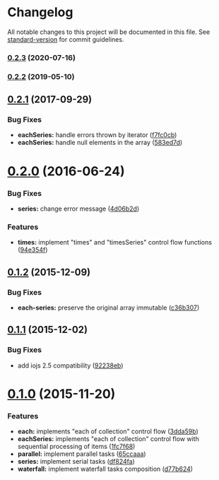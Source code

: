 # Changelog

All notable changes to this project will be documented in this file. See [standard-version](https://github.com/conventional-changelog/standard-version) for commit guidelines.

### [0.2.3](https://github.com/assisrafael/async-promises/compare/v0.2.2...v0.2.3) (2020-07-16)

### [0.2.2](https://github.com/assisrafael/async-promises/compare/v0.2.1...v0.2.2) (2019-05-10)



<a name="0.2.1"></a>
## [0.2.1](https://github.com/assisrafael/async-promises/compare/v0.2.0...v0.2.1) (2017-09-29)


### Bug Fixes

* **eachSeries:** handle errors thrown by iterator ([f7fc0cb](https://github.com/assisrafael/async-promises/commit/f7fc0cb))
* **eachSeries:** handle null elements in the array ([583ed7d](https://github.com/assisrafael/async-promises/commit/583ed7d))



<a name="0.2.0"></a>
# [0.2.0](https://github.com/assisrafael/async-promises/compare/v0.1.2...v0.2.0) (2016-06-24)


### Bug Fixes

* **series:** change error message ([4d06b2d](https://github.com/assisrafael/async-promises/commit/4d06b2d))


### Features

* **times:** implement "times" and "timesSeries" control flow functions ([94e354f](https://github.com/assisrafael/async-promises/commit/94e354f))



<a name="0.1.2"></a>
## [0.1.2](https://github.com/assisrafael/async-promises/compare/v0.1.1...v0.1.2) (2015-12-09)


### Bug Fixes

* **each-series:** preserve the original array immutable ([c36b307](https://github.com/assisrafael/async-promises/commit/c36b307))



<a name="0.1.1"></a>
## [0.1.1](https://github.com/assisrafael/async-promises/compare/v0.1.0...v0.1.1) (2015-12-02)


### Bug Fixes

* add iojs 2.5 compatibility ([92238eb](https://github.com/assisrafael/async-promises/commit/92238eb))



<a name="0.1.0"></a>
# [0.1.0](https://github.com/assisrafael/async-promises/compare/3dda59b...v0.1.0) (2015-11-20)


### Features

* **each:** implements "each of collection" control flow ([3dda59b](https://github.com/assisrafael/async-promises/commit/3dda59b))
* **eachSeries:** implements "each of collection" control flow with sequential processing of items ([1fc7f68](https://github.com/assisrafael/async-promises/commit/1fc7f68))
* **parallel:** implement parallel tasks ([65ccaaa](https://github.com/assisrafael/async-promises/commit/65ccaaa))
* **series:** implement serial tasks ([df824fa](https://github.com/assisrafael/async-promises/commit/df824fa))
* **waterfall:** implement waterfall tasks composition ([d77b624](https://github.com/assisrafael/async-promises/commit/d77b624))
